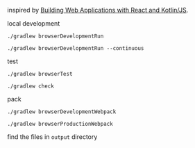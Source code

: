 inspired by [Building Web Applications with React and Kotlin/JS](https://play.kotlinlang.org/hands-on/Building%20Web%20Applications%20with%20React%20and%20Kotlin%20JS/01_Introduction).

local development
```shell script
./gradlew browserDevelopmentRun
```

```shell script
./gradlew browserDevelopmentRun --continuous
```

test
```shell script
./gradlew browserTest
```

```shell script
./gradlew check
```

pack
```shell script
./gradlew browserDevelopmentWebpack
```

```shell script
./gradlew browserProductionWebpack
```

find the files in `output` directory